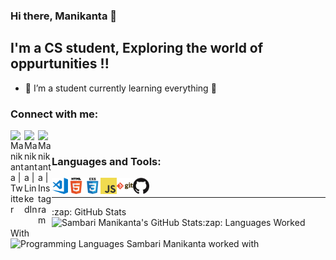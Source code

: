 ### Hi there, Manikanta 👋

## I'm a CS student, Exploring the world of oppurtunities !!

- 🌱 I’m a student currently learning everything 🤣

### Connect with me:

<!--
[<img align="left" alt="codeSTACKr.com" width="22px" src="https://raw.githubusercontent.com/iconic/open-iconic/master/svg/globe.svg" />][website]-->

[<img align="left" alt="Manikanta | Twitter" width="22px" src="https://cdn.jsdelivr.net/npm/simple-icons@v3/icons/twitter.svg" />][twitter]
[<img align="left" alt="Manikanta | LinkedIn" width="22px" src="https://cdn.jsdelivr.net/npm/simple-icons@v3/icons/linkedin.svg" />][linkedin]
[<img align="left" alt="Manikanta | Instagram" width="22px" src="https://cdn.jsdelivr.net/npm/simple-icons@v3/icons/instagram.svg" />][instagram]

<br />

### Languages and Tools:

<img align="left" alt="Visual Studio Code" width="26px" src="https://raw.githubusercontent.com/github/explore/80688e429a7d4ef2fca1e82350fe8e3517d3494d/topics/visual-studio-code/visual-studio-code.png" />
<img align="left" alt="HTML5" width="26px" src="https://raw.githubusercontent.com/github/explore/80688e429a7d4ef2fca1e82350fe8e3517d3494d/topics/html/html.png" />
<img align="left" alt="CSS3" width="26px" src="https://raw.githubusercontent.com/github/explore/80688e429a7d4ef2fca1e82350fe8e3517d3494d/topics/css/css.png" />
<img align="left" alt="JavaScript" width="26px" src="https://raw.githubusercontent.com/github/explore/80688e429a7d4ef2fca1e82350fe8e3517d3494d/topics/javascript/javascript.png" />
<img align="left" alt="Git" width="26px" src="https://raw.githubusercontent.com/github/explore/80688e429a7d4ef2fca1e82350fe8e3517d3494d/topics/git/git.png" />
<img align="left" alt="GitHub" width="26px" src="https://raw.githubusercontent.com/github/explore/78df643247d429f6cc873026c0622819ad797942/topics/github/github.png" />

<br />

<!--
[<img align="left" alt="Terminal" width="26px" src="https://raw.githubusercontent.com/github/explore/80688e429a7d4ef2fca1e82350fe8e3517d3494d/topics/terminal/terminal.png" />]-->

---
<!--<details>-->
  <summary>:zap: GitHub Stats</summary>

  <img align="left" alt="Sambari Manikanta's GitHub Stats" src="https://github-readme-stats.vercel.app/api?username=SambariManikanta09&show_icons=true&hide_border=true" />

 <summary>:zap: Languages Worked With </summary> 
 
 <img align="left" alt="Programming Languages Sambari Manikanta worked with" src="https://github-readme-stats.vercel.app/api/top-langs/?username=SambariManikanta09&layout=compact&show_icons=true&hide_border=true" />

<!--</details>-->

<!--Original Video link: https://youtu.be/ECuqb5Tv9qI-->


[twitter]: https://twitter.com/MANIKAN86870970/
[instagram]: https://www.instagram.com/sambarapumanikanta/
[linkedin]: https://www.linkedin.com/in/sambarimanikanta/
